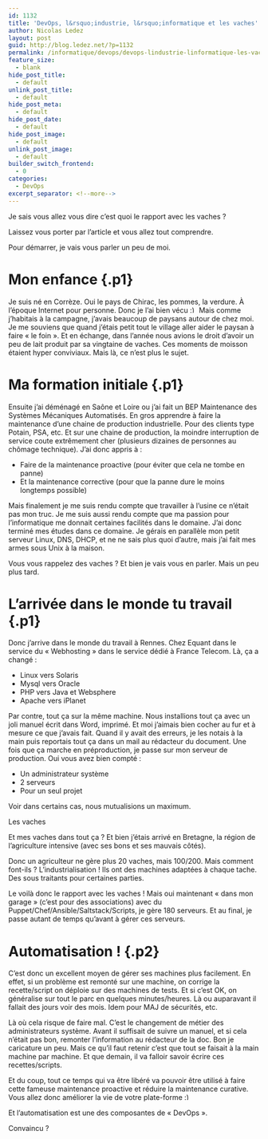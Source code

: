 ```yaml
---
id: 1132
title: 'DevOps, l&rsquo;industrie, l&rsquo;informatique et les vaches'
author: Nicolas Ledez
layout: post
guid: http://blog.ledez.net/?p=1132
permalink: /informatique/devops/devops-lindustrie-linformatique-les-vaches/
feature_size:
  - blank
hide_post_title:
  - default
unlink_post_title:
  - default
hide_post_meta:
  - default
hide_post_date:
  - default
hide_post_image:
  - default
unlink_post_image:
  - default
builder_switch_frontend:
  - 0
categories:
  - DevOps
excerpt_separator: <!--more-->
---
```

<p class="p1">
  Je sais vous allez vous dire c&rsquo;est quoi le rapport avec les vaches ?
</p>

<p class="p1">
  Laissez vous porter par l&rsquo;article et vous allez tout comprendre.<!--more-->
</p>

<p class="p1">
  Pour démarrer, je vais vous parler un peu de moi.
</p>

# Mon enfance {.p1}

<p class="p1">
  Je suis né en Corrèze. Oui le pays de Chirac, les pommes, la verdure. À l&rsquo;époque Internet pour personne. Donc je l&rsquo;ai bien vécu <img src="smilies/simple-smile.png" alt=":)" class="wp-smiley" style="height: 1em; max-height: 1em;" /> Mais comme j&rsquo;habitais à la campagne, j&rsquo;avais beaucoup de paysans autour de chez moi. Je me souviens que quand j&rsquo;étais petit tout le village aller aider le paysan à faire &laquo;&nbsp;le foin&nbsp;&raquo;. Et en échange, dans l&rsquo;année nous avions le droit d&rsquo;avoir un peu de lait produit par sa vingtaine de vaches. Ces moments de moisson étaient hyper conviviaux. Mais là, ce n&rsquo;est plus le sujet.
</p>

# Ma formation initiale {.p1}

<p class="p1">
  Ensuite j&rsquo;ai déménagé en Saône et Loire ou j&rsquo;ai fait un BEP Maintenance des Systèmes Mécaniques Automatisés. En gros apprendre à faire la maintenance d&rsquo;une chaine de production industrielle. Pour des clients type Potain, PSA, etc. Et sur une chaine de production, la moindre interruption de service coute extrêmement cher (plusieurs dizaines de personnes au chômage technique). J&rsquo;ai donc appris à :
</p>

  * Faire de la maintenance proactive (pour éviter que cela ne tombe en panne)
  * Et la maintenance corrective (pour que la panne dure le moins longtemps possible)

<p class="p2">
  Mais finalement je me suis rendu compte que travailler à l&rsquo;usine ce n&rsquo;était pas mon truc. Je me suis aussi rendu compte que ma passion pour l&rsquo;informatique me donnait certaines facilités dans le domaine. J&rsquo;ai donc terminé mes études dans ce domaine. Je gérais en parallèle mon petit serveur Linux, DNS, DHCP, et ne ne sais plus quoi d&rsquo;autre, mais j&rsquo;ai fait mes armes sous Unix à la maison.
</p>

<p class="p2">
  Vous vous rappelez des vaches ? Et bien je vais vous en parler. Mais un peu plus tard.
</p>

# L&rsquo;arrivée dans le monde tu travail {.p1}

<p class="p2">
  Donc j&rsquo;arrive dans le monde du travail à Rennes. Chez Equant dans le service du &laquo;&nbsp;Webhosting&nbsp;&raquo; dans le service dédié à France Telecom. Là, ça a changé :
</p>

  * Linux vers Solaris
  * Mysql vers Oracle
  * PHP vers Java et Websphere
  * Apache vers iPlanet

<p class="p2">
  Par contre, tout ça sur la même machine. Nous installions tout ça avec un joli manuel écrit dans Word, imprimé. Et moi j&rsquo;aimais bien cocher au fur et à mesure ce que j&rsquo;avais fait. Quand il y avait des erreurs, je les notais à la main puis reportais tout ça dans un mail au rédacteur du document. Une fois que ça marche en préproduction, je passe sur mon serveur de production. Oui vous avez bien compté :
</p>

  * Un administrateur système
  * 2 serveurs
  * Pour un seul projet

<p class="p2">
  Voir dans certains cas, nous mutualisions un maximum.
</p>

<p class="p2">
  Les vaches
</p>

<p class="p2">
  Et mes vaches dans tout ça ? Et bien j&rsquo;étais arrivé en Bretagne, la région de l&rsquo;agriculture intensive (avec ses bons et ses mauvais côtés).
</p>

<p class="p2">
  Donc un agriculteur ne gère plus 20 vaches, mais 100/200. Mais comment font-ils ? L&rsquo;industrialisation ! Ils ont des machines adaptées à chaque tache. Des sous traitants pour certaines parties.
</p>

<p class="p2">
  Le voilà donc le rapport avec les vaches ! Mais oui maintenant &laquo;&nbsp;dans mon garage&nbsp;&raquo; (c&rsquo;est pour des associations) avec du Puppet/Chef/Ansible/Saltstack/Scripts, je gère 180 serveurs. Et au final, je passe autant de temps qu&rsquo;avant à gérer ces serveurs.
</p>

# Automatisation ! {.p2}

<p class="p2">
  C&rsquo;est donc un excellent moyen de gérer ses machines plus facilement. En effet, si un problème est remonté sur une machine, on corrige la recette/script on déploie sur des machines de tests. Et si c&rsquo;est OK, on généralise sur tout le parc en quelques minutes/heures. Là ou auparavant il fallait des jours voir des mois. Idem pour MAJ de sécurités, etc.
</p>

<p class="p2">
  Là où cela risque de faire mal. C&rsquo;est le changement de métier des administrateurs système. Avant il suffisait de suivre un manuel, et si cela n&rsquo;était pas bon, remonter l&rsquo;information au rédacteur de la doc. Bon je caricature un peu. Mais ce qu&rsquo;il faut retenir c&rsquo;est que tout se faisait à la main machine par machine. Et que demain, il va falloir savoir écrire ces recettes/scripts.
</p>

<p class="p2">
  Et du coup, tout ce temps qui va être libéré va pouvoir être utilisé à faire cette fameuse maintenance proactive et réduire la maintenance curative. Vous allez donc améliorer la vie de votre plate-forme <img src="smilies/simple-smile.png" alt=":)" class="wp-smiley" style="height: 1em; max-height: 1em;" />
</p>

<p class="p2">
  Et l&rsquo;automatisation est une des composantes de &laquo;&nbsp;DevOps&nbsp;&raquo;.
</p>

<p class="p1">
  Convaincu ?
</p>
